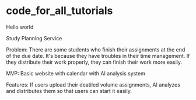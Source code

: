 # code\_for\_all\_tutorials

Hello world


Study Planning Service



Problem: There are some students who finish their assignments at the end of the due date. It's because they have troubles in their time management. If they distribute their work properly, they can finish their work more easily.



MVP: Basic website with calendar with AI analysis system



Features: If users upload their deatiled volume assignments, AI analyzes and distributes them so that users can start it easily.



